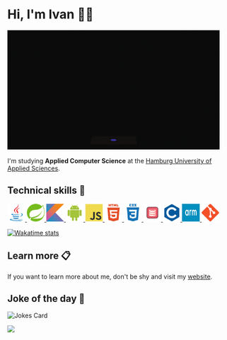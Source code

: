 # Hi, I'm Ivan 👋🏻

![programmer](img/programmer.gif)

I'm studying **Applied Computer Science** at the [Hamburg University of Applied Sciences](https://www.haw-hamburg.de/en/).

## Technical skills 🔧

<p>
<a href="https://www.oracle.com/java/" target="_blank" rel="noopener">
<img src="img/java-original.svg" title="Java" alt="Java" width="40" height="40">
</a>
<a href="https://spring.io/" target="_blank" rel="noopener">
<img src="img/spring-original.svg" title="Spring" alt="Spring" width="40" height="40">
</a>
<a href="https://kotlinlang.org/" target="_blank" rel="noopener">
<img src="img/kotlin-original.svg" title="Kotlin" alt="Kotlin" width="40" height="40">
</a>
<a href="https://developer.android.com/jetpack/compose" target="_blank" rel="noopener">
<img src="img/android-plain.svg" title="Jetpack Compose" alt="Jetpack Compose" width="40" height="40">
</a>
<a href="https://developer.mozilla.org/en-US/docs/Web/JavaScript" target="_blank" rel="noopener">
<img src="img/javascript-original.svg" title="JavaScript" alt="JavaScript" width="40" height="40">
</a>
<a href="https://developer.mozilla.org/en-US/docs/Web/HTML" target="_blank" rel="noopener">
<img src="img/html5-plain-wordmark.svg" title="HTML5" alt="HTML5" width="40" height="40">
</a>
<a href="https://developer.mozilla.org/en-US/docs/Web/CSS" target="_blank" rel="noopener">
<img src="img/css3-plain-wordmark.svg" title="CSS3" alt="CSS3" width="40" height="40">
</a>
<a href="https://www.oracle.com/database/" target="_blank" rel="noopener">
<img src="img\oracle-pl-sql--v3.png" title="Oracle DB" alt="Oracle DB" width="40" height="40">
</a>
<a href="https://www.open-std.org/jtc1/sc22/wg14/" target="_blank" rel="noopener">
<img src="img/c-plain.svg" title="C" alt="C" width="40" height="40">
</a>
<a href="https://developer.arm.com/documentation/dui0588/b/ARM-and-Thumb-Instructions/Instruction-summary?lang=en" target="_blank" rel="noopener">
<img src="img/Arm-logo-reverse-white.svg" title="Thumb-2" alt="Thumb-2" width="40" height="40">
</a>
<a href="https://git-scm.com/" target="_blank" rel="noopener">
<img src="img/git-original.svg" title="Git" alt="Git" width="40" height="40">
</a>
</p>
 
[![Wakatime stats](https://github-readme-stats.vercel.app/api/wakatime?username=VitasSalvantes&theme=dark&hide=properties,yaml,text,jshell,batchfile,json,git+config,gitignore+file)](https://wakatime.com/@VitasSalvantes)

## Learn more 📋

If you want to learn more about me, don't be shy and visit my [website](https://vitassalvantes.github.io/).

## Joke of the day 🎉

![Jokes Card](https://readme-jokes.vercel.app/api?theme=ayu-mirage)

![](https://hit.yhype.me/github/profile?user_id=62385609)